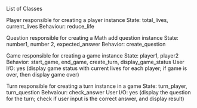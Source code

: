 List of Classes

Player
    responsible for creating a player instance
        State: total_lives, current_lives
        Behaviour: reduce_life

Question
    responsible for creating a Math add question instance
        State: number1, number 2, expected_answer
        Behavior: create_question
        
Game
    responsible for creating a game instance 
        State: player1, player2
        Behavior: start_game, end_game, create_turn, display_game_status
        User I/O: yes (display game status with current lives for each player; if game is over, then display game over)

Turn
    responsible for creating a turn instance in a game
        State: turn_player, turn_question
        Behvaiour: check_answer
        User I/O: yes (display the question for the turn; check if user input is the correct answer, and display result)

